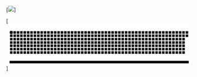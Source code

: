 [![](https://github.com/swarna-lohitt/swarna-lohitt/blob/main/chat.svg)]

[![](https://github.com/swarna-lohitt/swarna-lohitt/blob/main/github-contribution-grid-snake.svg)]
